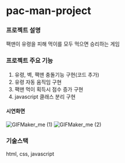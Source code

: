 # pac-man-project

### 프로젝트 설명
팩맨이 유령을 피해 먹이를 모두 먹으면 승리하는 게임

### 프로젝트 주요 기능
1. 유령, 벽, 팩맨 충돌기능 구현(코드 추가)
2. 유령 자동 움직임 구현
3. 팩맨 먹이 획득시 점수 증가 구현
4. javascript 클래스 분리 구현 

#### 시연화면
![GIFMaker_me (1)](https://github.com/lukejihwan/pac-man-project/assets/111648451/f60e8945-c865-4f29-a00a-5b3d0de1539c)
![GIFMaker_me (2)](https://github.com/lukejihwan/pac-man-project/assets/111648451/99f5eb6d-b2d5-46d4-a80a-479f4efe1f08)

### 기술스택
html, css, javascript

